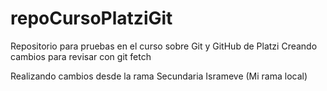 # repoCursoPlatziGit

Repositorio para pruebas en el curso sobre Git y GitHub de Platzi
Creando cambios para revisar con git fetch

Realizando cambios desde la rama Secundaria Isrameve (Mi rama local)
